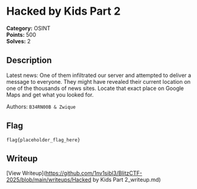 # Hacked by Kids Part 2

**Category:** OSINT  
**Points:** 500  
**Solves:** 2  

## Description

Latest news: One of them infiltrated our server and attempted to deliver a message to everyone. They might have revealed their current location on one of the thousands of news sites. Locate that exact place on Google Maps and get what you looked for.

Authors: `B34RN00B & Zwique`

## Flag

```
flag{placeholder_flag_here}
```

## Writeup

[View Writeup](https://github.com/1nv1sibl3/BlitzCTF-2025/blob/main/writeups/Hacked by Kids Part 2_writeup.md)
